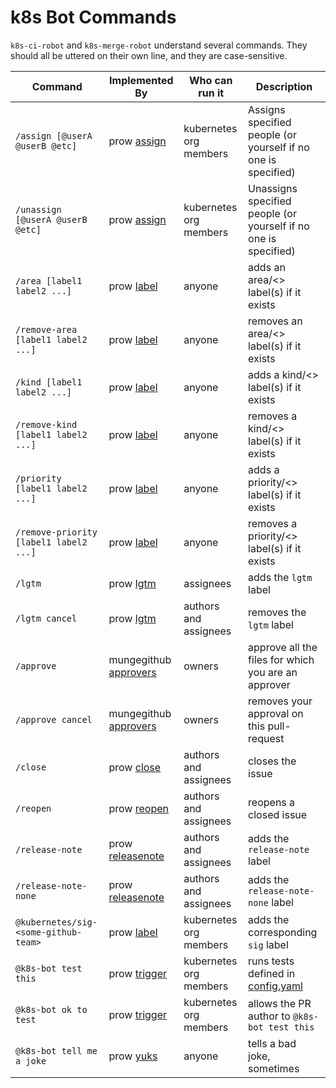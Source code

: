 # k8s Bot Commands

`k8s-ci-robot` and `k8s-merge-robot` understand several commands. They should all be uttered on their own line, and they are case-sensitive.

Command | Implemented By | Who can run it | Description
--- | --- | --- | ---
`/assign [@userA @userB @etc]` | prow [assign](./prow/plugins/assign) | kubernetes org members | Assigns specified people (or yourself if no one is specified)
`/unassign [@userA @userB @etc]` | prow [assign](./prow/plugins/assign) | kubernetes org members | Unassigns specified people (or yourself if no one is specified)
`/area [label1 label2 ...]` | prow [label](./prow/plugins/label) | anyone | adds an area/<> label(s) if it exists
`/remove-area [label1 label2 ...]` | prow [label](./prow/plugins/label) | anyone | removes an area/<> label(s) if it exists
`/kind [label1 label2 ...]` | prow [label](./prow/plugins/label) | anyone | adds a kind/<> label(s) if it exists
`/remove-kind [label1 label2 ...]` | prow [label](./prow/plugins/label) | anyone | removes a kind/<> label(s) if it exists
`/priority [label1 label2 ...]` | prow [label](./prow/plugins/label) | anyone | adds a priority/<> label(s) if it exists
`/remove-priority [label1 label2 ...]` | prow [label](./prow/plugins/label) | anyone | removes a priority/<> label(s) if it exists
`/lgtm` | prow [lgtm](./prow/plugins/lgtm) | assignees | adds the `lgtm` label
`/lgtm cancel` | prow [lgtm](./prow/plugins/lgtm) | authors and assignees | removes the `lgtm` label
`/approve` | mungegithub [approvers](./mungegithub/mungers/approvers) | owners | approve all the files for which you are an approver
`/approve cancel` | mungegithub [approvers](./mungegithub/mungers/approvers) | owners | removes your approval on this pull-request
`/close` | prow [close](./prow/plugins/close) | authors and assignees | closes the issue
`/reopen` | prow [reopen](./prow/plugins/reopen) | authors and assignees | reopens a closed issue
`/release-note` | prow [releasenote](./prow/plugins/releasenote) | authors and assignees | adds the `release-note` label
`/release-note-none` | prow [releasenote](./prow/plugins/releasenote) | authors and assignees | adds the `release-note-none` label
`@kubernetes/sig-<some-github-team>` | prow [label](./prow/plugins/label) | kubernetes org members| adds the corresponding `sig` label
`@k8s-bot test this` | prow [trigger](./prow/plugins/trigger) | kubernetes org members | runs tests defined in [config.yaml](./config.yaml)
`@k8s-bot ok to test` | prow [trigger](./prow/plugins/trigger) | kubernetes org members | allows the PR author to `@k8s-bot test this`
`@k8s-bot tell me a joke` | prow [yuks](./prow/plugins/yuks) | anyone | tells a bad joke, sometimes
